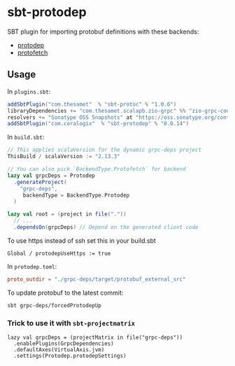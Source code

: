 # sbt-protodep
SBT plugin for importing protobuf definitions with these backends:
* [protodep](https://github.com/stormcat24/protodep)
* [protofetch](https://github.com/coralogix/protofetch)

## Usage

In `plugins.sbt`:

```scala
addSbtPlugin("com.thesamet"  % "sbt-protoc" % "1.0.6")
libraryDependencies += "com.thesamet.scalapb.zio-grpc" %% "zio-grpc-codegen" % "0.5.1"
resolvers += "Sonatype OSS Snapshots" at "https://oss.sonatype.org/content/repositories/snapshots"
addSbtPlugin("com.coralogix"  % "sbt-protodep" % "0.0.14")
```

In `build.sbt`:

```scala
// This applies scalaVersion for the dynamic grpc-deps project
ThisBuild / scalaVersion := "2.13.3"

// You can also pick `BackendType.Protofetch` for backend
lazy val grpcDeps = Protodep
  .generateProject(
    "grpc-deps",
     backendType = BackendType.Protodep
  )

lazy val root = (project in file("."))
  // ...
  .dependsOn(grpcDeps) // Depend on the generated client code
```
To use https instead of ssh set this in your build.sbt
```
Global / protodepUseHttps := true
```

In `protodep.toml`:

```toml
proto_outdir = "./grpc-deps/target/protobuf_external_src"
```

To update protobuf to the latest commit:

```shell
sbt grpc-deps/forcedProtodepUp
```

### Trick to use it with `sbt-projectmatrix`

```
lazy val grpcDeps = (projectMatrix in file("grpc-deps"))
  .enablePlugins(GrpcDependencies)
  .defaultAxes(VirtualAxis.jvm)
  .settings(Protodep.protodepSettings)
```